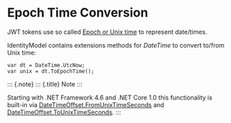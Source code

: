Epoch Time Conversion
=====================

JWT tokens use so called [Epoch or Unix
time](https://en.wikipedia.org/wiki/Unix_time) to represent date/times.

IdentityModel contains extensions methods for *DateTime* to convert
to/from Unix time:

```
var dt = DateTime.UtcNow;
var unix = dt.ToEpochTime();
```

::: {.note}
::: {.title}
Note
:::

Starting with .NET Framework 4.6 and .NET Core 1.0 this functionality is
built-in via
[DateTimeOffset.FromUnixTimeSeconds](https://docs.microsoft.com/en-us/dotnet/api/system.datetimeoffset.fromunixtimeseconds)
and
[DateTimeOffset.ToUnixTimeSeconds](https://docs.microsoft.com/en-us/dotnet/api/system.datetimeoffset.tounixtimeseconds).
:::

